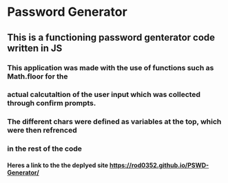 # Password Generator

##  This is a functioning password genterator code written in JS

### This application was made with the use of functions such as Math.floor for the 
### actual calcutaltion of the user input which was collected through confirm prompts.
### The different chars were defined as variables at the top, which were then refrenced
### in the rest of the code

#### Heres a link to the the deplyed site https://rod0352.github.io/PSWD-Generator/